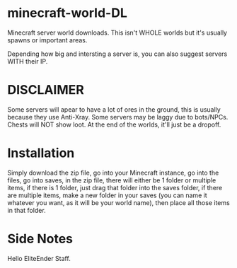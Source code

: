 # minecraft-world-DL
Minecraft server world downloads.
This isn't WHOLE worlds but it's usually spawns or important areas.

Depending how big and intersting a server is, you can also suggest servers WITH their IP.

# DISCLAIMER
Some servers will apear to have a lot of ores in the ground, this is usually because they use Anti-Xray.
Some servers may be laggy due to bots/NPCs.
Chests will NOT show loot.
At the end of the worlds, it'll just be a dropoff.

# Installation
Simply download the zip file, go into your Minecraft instance, go into the files, go into saves, in the zip file, there will either be 1 folder or multiple items, if there is 1 folder, just drag that folder into the saves folder, if there are multiple items, make a new folder in your saves (you can name it whatever you want, as it will be your world name), then place all those items in that folder.

# Side Notes
Hello EliteEnder Staff.
